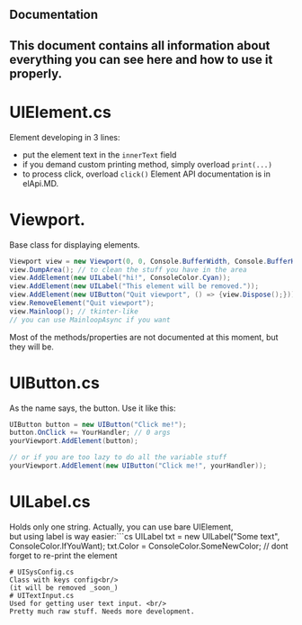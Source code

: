 ﻿## Documentation
This document contains all information about everything you can see here and how to use it properly.
---
# UIElement.cs
Element developing in 3 lines:<br/>
 - put the element text in the `innerText` field
 - if you demand custom printing method, simply overload `print(...)`
 - to process click, overload `click()`
Element API documentation is in elApi.MD.
# Viewport.
Base class for displaying elements.<br/>
```cs
Viewport view = new Viewport(0, 0, Console.BufferWidth, Console.BufferHeight);
view.DumpArea(); // to clean the stuff you have in the area
view.AddElement(new UILabel("hi!", ConsoleColor.Cyan));
view.AddElement(new UILabel("This element will be removed."));
view.AddElement(new UIButton("Quit viewport", () => {view.Dispose();}));
view.RemoveElement("Quit viewport");
view.Mainloop(); // tkinter-like
// you can use MainloopAsync if you want
```
Most of the methods/properties are not documented at this moment, but they will be.
# UIButton.cs
As the name says, the button. Use it like this:
```cs
UIButton button = new UIButton("Click me!");
button.OnClick += YourHandler; // 0 args
yourViewport.AddElement(button);

// or if you are too lazy to do all the variable stuff
yourViewport.AddElement(new UIButton("Click me!", yourHandler));
```
# UILabel.cs
Holds only one string. Actually, you can use bare UIElement,<br/>
but using label is way easier:```cs
UILabel txt = new UILabel("Some text", ConsoleColor.IfYouWant);
txt.Color = ConsoleColor.SomeNewColor; // dont forget to re-print the element
```
# UISysConfig.cs
Class with keys config<br/>
(it will be removed _soon_)
# UITextInput.cs
Used for getting user text input. <br/>
Pretty much raw stuff. Needs more development.